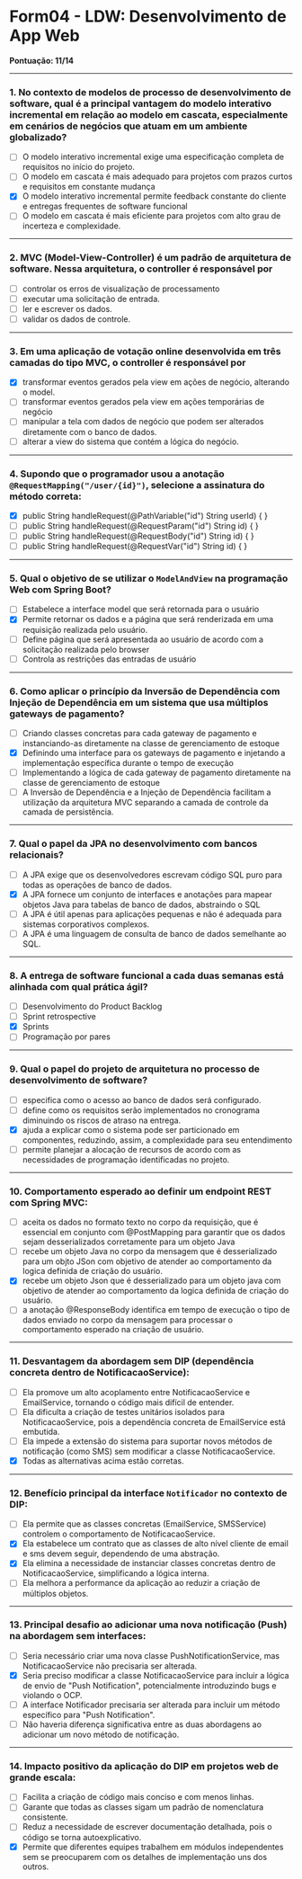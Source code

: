 # Form04 - LDW: Desenvolvimento de App Web

**Pontuação: 11/14**

---

### 1. No contexto de modelos de processo de desenvolvimento de software, qual é a principal vantagem do modelo interativo incremental em relação ao modelo em cascata, especialmente em cenários de negócios que atuam em um ambiente globalizado?

- [ ] O modelo interativo incremental exige uma especificação completa de requisitos no início do projeto.
- [ ] O modelo em cascata é mais adequado para projetos com prazos curtos e requisitos em constante mudança
- [x] O modelo interativo incremental permite feedback constante do cliente e entregas frequentes de software funcional
- [ ] O modelo em cascata é mais eficiente para projetos com alto grau de incerteza e complexidade.

---

### 2. MVC (Model-View-Controller) é um padrão de arquitetura de software. Nessa arquitetura, o controller é responsável por

- [ ] controlar os erros de visualização de processamento
- [ ] executar uma solicitação de entrada.
- [ ] ler e escrever os dados.
- [ ] validar os dados de controle.

---

### 3. Em uma aplicação de votação online desenvolvida em três camadas do tipo MVC, o controller é responsável por

- [x] transformar eventos gerados pela view em ações de negócio, alterando o model.
- [ ] transformar eventos gerados pela view em ações temporárias de negócio
- [ ] manipular a tela com dados de negócio que podem ser alterados diretamente com o banco de dados.
- [ ] alterar a view do sistema que contém a lógica do negócio.

---

### 4. Supondo que o programador usou a anotação `@RequestMapping("/user/{id}")`, selecione a assinatura do método correta:

- [x] public String handleRequest(@PathVariable("id") String userId) { }
- [ ] public String handleRequest(@RequestParam("id") String id) { }
- [ ] public String handleRequest(@RequestBody("id") String id) { }
- [ ] public String handleRequest(@RequestVar("id") String id) { }

---

### 5. Qual o objetivo de se utilizar o `ModelAndView` na programação Web com Spring Boot?

- [ ] Estabelece a interface model que será retornada para o usuário
- [x] Permite retornar os dados e a página que será renderizada em uma requisição realizada pelo usuário.
- [ ] Define página que será apresentada ao usuário de acordo com a solicitação realizada pelo browser
- [ ] Controla as restrições das entradas de usuário

---

### 6. Como aplicar o princípio da Inversão de Dependência com Injeção de Dependência em um sistema que usa múltiplos gateways de pagamento?

- [ ] Criando classes concretas para cada gateway de pagamento e instanciando-as diretamente na classe de gerenciamento de estoque
- [x] Definindo uma interface para os gateways de pagamento e injetando a implementação específica durante o tempo de execução
- [ ] Implementando a lógica de cada gateway de pagamento diretamente na classe de gerenciamento de estoque
- [ ] A Inversão de Dependência e a Injeção de Dependência facilitam a utilização da arquitetura MVC separando a camada de controle da camada de persistência.

---

### 7. Qual o papel da JPA no desenvolvimento com bancos relacionais?

- [ ] A JPA exige que os desenvolvedores escrevam código SQL puro para todas as operações de banco de dados.
- [x] A JPA fornece um conjunto de interfaces e anotações para mapear objetos Java para tabelas de banco de dados, abstraindo o SQL
- [ ] A JPA é útil apenas para aplicações pequenas e não é adequada para sistemas corporativos complexos.
- [ ] A JPA é uma linguagem de consulta de banco de dados semelhante ao SQL.

---

### 8. A entrega de software funcional a cada duas semanas está alinhada com qual prática ágil?

- [ ] Desenvolvimento do Product Backlog
- [ ] Sprint retrospective
- [x] Sprints
- [ ] Programação por pares

---

### 9. Qual o papel do projeto de arquitetura no processo de desenvolvimento de software?

- [ ] especifica como o acesso ao banco de dados será configurado.
- [ ] define como os requisitos serão implementados no cronograma diminuindo os riscos de atraso na entrega.
- [x] ajuda a explicar como o sistema pode ser particionado em componentes, reduzindo, assim, a complexidade para seu entendimento
- [ ] permite planejar a alocação de recursos de acordo com as necessidades de programação identificadas no projeto.

---

### 10. Comportamento esperado ao definir um endpoint REST com Spring MVC:

- [ ] aceita os dados no formato texto no corpo da requisição, que é essencial em conjunto com @PostMapping para garantir que os dados sejam desserializados corretamente para um objeto Java
- [ ] recebe um objeto Java no corpo da mensagem que é desserializado para um objto JSon com objetivo de atender ao comportamento da logica definida de criação do usuário.
- [x] recebe um objeto Json que é desserializado para um objeto java com objetivo de atender ao comportamento da logica definida de criação do usuário.
- [ ] a anotação @ResponseBody identifica em tempo de execução o tipo de dados enviado no corpo da mensagem para processar o comportamento esperado na criação de usuário.

---

### 11. Desvantagem da abordagem sem DIP (dependência concreta dentro de NotificacaoService):

- [ ] Ela promove um alto acoplamento entre NotificacaoService e EmailService, tornando o código mais difícil de entender.
- [ ] Ela dificulta a criação de testes unitários isolados para NotificacaoService, pois a dependência concreta de EmailService está embutida.
- [ ] Ela impede a extensão do sistema para suportar novos métodos de notificação (como SMS) sem modificar a classe NotificacaoService.
- [x] Todas as alternativas acima estão corretas.

---

### 12. Benefício principal da interface `Notificador` no contexto de DIP:

- [ ] Ela permite que as classes concretas (EmailService, SMSService) controlem o comportamento de NotificacaoService.
- [x] Ela estabelece um contrato que as classes de alto nível cliente de email e sms devem seguir, dependendo de uma abstração.
- [x] Ela elimina a necessidade de instanciar classes concretas dentro de NotificacaoService, simplificando a lógica interna.
- [ ] Ela melhora a performance da aplicação ao reduzir a criação de múltiplos objetos.

---

### 13. Principal desafio ao adicionar uma nova notificação (Push) na abordagem sem interfaces:

- [ ] Seria necessário criar uma nova classe PushNotificationService, mas NotificacaoService não precisaria ser alterada.
- [x] Seria preciso modificar a classe NotificacaoService para incluir a lógica de envio de "Push Notification", potencialmente introduzindo bugs e violando o OCP.
- [ ] A interface Notificador precisaria ser alterada para incluir um método específico para "Push Notification".
- [ ] Não haveria diferença significativa entre as duas abordagens ao adicionar um novo método de notificação.

---

### 14. Impacto positivo da aplicação do DIP em projetos web de grande escala:

- [ ] Facilita a criação de código mais conciso e com menos linhas.
- [ ] Garante que todas as classes sigam um padrão de nomenclatura consistente.
- [ ] Reduz a necessidade de escrever documentação detalhada, pois o código se torna autoexplicativo.
- [x] Permite que diferentes equipes trabalhem em módulos independentes sem se preocuparem com os detalhes de implementação uns dos outros.

